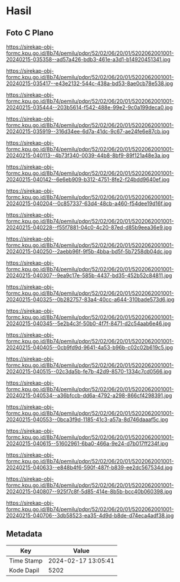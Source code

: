 # Hasil

## Foto C Plano

https://sirekap-obj-formc.kpu.go.id/8b74/pemilu/pdpr/52/02/06/20/01/5202062001001-20240215-035358--ad57a426-bdb3-461e-a3d1-b14920451341.jpg

https://sirekap-obj-formc.kpu.go.id/8b74/pemilu/pdpr/52/02/06/20/01/5202062001001-20240215-035417--e43e2132-544c-438a-bd53-8ae0cb78e538.jpg

https://sirekap-obj-formc.kpu.go.id/8b74/pemilu/pdpr/52/02/06/20/01/5202062001001-20240215-035444--203b5614-f542-488e-99e2-9c0a199deca0.jpg

https://sirekap-obj-formc.kpu.go.id/8b74/pemilu/pdpr/52/02/06/20/01/5202062001001-20240215-035919--316d34ee-6d7a-41dc-9c67-ae24fe6e87cb.jpg

https://sirekap-obj-formc.kpu.go.id/8b74/pemilu/pdpr/52/02/06/20/01/5202062001001-20240215-040113--4b73f340-0039-44b8-8bf9-89f121a48e3a.jpg

https://sirekap-obj-formc.kpu.go.id/8b74/pemilu/pdpr/52/02/06/20/01/5202062001001-20240215-040142--6e6eb909-b312-4751-8fe2-f24bdd9640ef.jpg

https://sirekap-obj-formc.kpu.go.id/8b74/pemilu/pdpr/52/02/06/20/01/5202062001001-20240215-040204--0c857337-63d4-48cb-a460-f54dee19d16f.jpg

https://sirekap-obj-formc.kpu.go.id/8b74/pemilu/pdpr/52/02/06/20/01/5202062001001-20240215-040228--f55f7881-04c0-4c20-87ed-d85b9eea36e9.jpg

https://sirekap-obj-formc.kpu.go.id/8b74/pemilu/pdpr/52/02/06/20/01/5202062001001-20240215-040250--2aebb96f-9f5b-4bba-bd5f-5b7258db04dc.jpg

https://sirekap-obj-formc.kpu.go.id/8b74/pemilu/pdpr/52/02/06/20/01/5202062001001-20240215-040307--9ea9c17e-585b-4437-bd35-452b52c84811.jpg

https://sirekap-obj-formc.kpu.go.id/8b74/pemilu/pdpr/52/02/06/20/01/5202062001001-20240215-040325--0b282757-83a4-40cc-a644-310bade573d6.jpg

https://sirekap-obj-formc.kpu.go.id/8b74/pemilu/pdpr/52/02/06/20/01/5202062001001-20240215-040345--5e2b4c3f-50b0-4f7f-8471-d2c54aab6e46.jpg

https://sirekap-obj-formc.kpu.go.id/8b74/pemilu/pdpr/52/02/06/20/01/5202062001001-20240215-040405--0cb9fd9d-9641-4a53-b96b-c02c02b619c5.jpg

https://sirekap-obj-formc.kpu.go.id/8b74/pemilu/pdpr/52/02/06/20/01/5202062001001-20240215-040515--02c3da5b-fe7b-42d9-8570-1334c7cd0566.jpg

https://sirekap-obj-formc.kpu.go.id/8b74/pemilu/pdpr/52/02/06/20/01/5202062001001-20240215-040534--a36bfccb-dd6a-4792-a298-866cf4298391.jpg

https://sirekap-obj-formc.kpu.go.id/8b74/pemilu/pdpr/52/02/06/20/01/5202062001001-20240215-040553--0bca3f9d-1185-41c3-a57a-8d746daaaf5c.jpg

https://sirekap-obj-formc.kpu.go.id/8b74/pemilu/pdpr/52/02/06/20/01/5202062001001-20240215-040615--51602961-6ba0-466a-9e24-d7b017ff234f.jpg

https://sirekap-obj-formc.kpu.go.id/8b74/pemilu/pdpr/52/02/06/20/01/5202062001001-20240215-040633--e848b4f6-590f-487f-b839-ee2dc567534d.jpg

https://sirekap-obj-formc.kpu.go.id/8b74/pemilu/pdpr/52/02/06/20/01/5202062001001-20240215-040807--925f7c8f-5d85-414e-8b5b-bcc40b060398.jpg

https://sirekap-obj-formc.kpu.go.id/8b74/pemilu/pdpr/52/02/06/20/01/5202062001001-20240215-040706--3db58523-ea35-4d9d-b8de-d74eca4adf38.jpg


## Metadata

| Key        | Value               |
| ---------- | ------------------- |
| Time Stamp | 2024-02-17 13:05:41 |
| Kode Dapil | 5202                |



